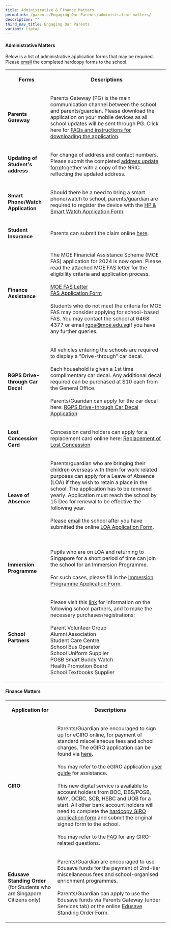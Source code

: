 ```yaml
---
title: Administrative & Finance Matters
permalink: /parents/Engaging-Our-Parents/administrative-matters/
description: ""
third_nav_title: Engaging Our Parents
variant: tiptap
---
```

<h4><strong>Administrative Matters</strong></h4>
<p>Below is a list of administrative application forms that may be required.
Please <a href="rgps@moe.edu.sg" rel="noopener noreferrer nofollow" target="_blank">email</a> the
completed hardcopy forms to the school.</p>
<table style="minWidth: 50px">
<colgroup>
<col>
<col>
</colgroup>
<tbody>
<tr>
<th rowspan="1" colspan="1">
<p>Forms</p>
</th>
<th rowspan="1" colspan="1">
<p>Descriptions</p>
</th>
</tr>
<tr>
<td rowspan="1" colspan="1">
<p><strong>Parents Gateway</strong>
</p>
</td>
<td rowspan="1" colspan="1">
<p>Parents Gateway (PG) is the main communication channel between the school
and parents/guardian. Please download the application on your mobile devices
as all school updates will be sent through PG. Click here for <a href="https://pg.moe.edu.sg/faq" rel="noopener noreferrer nofollow" target="_blank">FAQs and instructions for downloading the application</a>.</p>
</td>
</tr>
<tr>
<td rowspan="1" colspan="1">
<p><strong>Updating of Student's address</strong>
</p>
</td>
<td rowspan="1" colspan="1">
<p>For change of address and contact numbers. Please submit the completed
<a href="/files/Forms/Form%20C%20(Address%20Updates).pdf" rel="noopener noreferrer nofollow" target="_blank">address update form</a>together with a copy of the NRIC reflecting the
updated address.</p>
</td>
</tr>
<tr>
<td rowspan="1" colspan="1">
<p><strong>Smart Phone/Watch Application</strong>
</p>
</td>
<td rowspan="1" colspan="1">
<p>Should there be a need to bring a smart phone/watch to school, parents/guardian
are required to register the device with the <a href="/files/Forms/HP%20&amp;%20SW%20Registration%20Form.pdf" rel="noopener noreferrer nofollow" target="_blank">HP &amp; Smart Watch Application Form</a>.</p>
</td>
</tr>
<tr>
<td rowspan="1" colspan="1">
<p><strong>Student Insurance</strong>
</p>
</td>
<td rowspan="1" colspan="1">
<p>Parents can submit the claim online <a href="https://studentgpa.incomegroupins.com.sg/#/" rel="noopener noreferrer nofollow" target="_blank">here</a>.</p>
</td>
</tr>
<tr>
<td rowspan="1" colspan="1">
<p><strong>Finance Assistance</strong>
</p>
</td>
<td rowspan="1" colspan="1">
<p>The MOE Financial Assistance Scheme (MOE FAS) application for 2024 is
now open. Please read the attached MOE FAS letter for the eligibility criteria
and application process.
<br>
<br><a href="/files/Forms/MOE%20FAS%20Letter.pdf" rel="noopener noreferrer nofollow" target="_blank">MOE FAS Letter</a> 
<br><a href="/files/Forms/FAS%20Application%20Form_2023.pdf" rel="noopener noreferrer nofollow" target="_blank">FAS Application Form</a> 
<br>
<br>Students who do not meet the criteria for MOE FAS may consider applying
for school-based FAS. You may contact the school at 6468 4377 or email
<a href="mailto:rgps@moe.edu.sg" rel="noopener noreferrer nofollow" target="_blank">rgps@moe.edu.sg</a>if you have any further queries.</p>
</td>
</tr>
<tr>
<td rowspan="1" colspan="1">
<p><strong>RGPS Drive-through Car Decal</strong>
</p>
</td>
<td rowspan="1" colspan="1">
<p>All vehicles entering the schools are required to display a “Drive-through”
car decal.
<br>
<br>Each household is given a 1st time complimentary car decal. Any additional
decal required can be purchased at $10 each from the General Office.
<br>
<br>Parents/Guaridan can apply for the car decal here: <a href="https://go.gov.sg/rgps-car-decal" rel="noopener noreferrer nofollow" target="_blank">RGPS Drive-through Car Decal Application</a>
</p>
</td>
</tr>
<tr>
<td rowspan="1" colspan="1">
<p><strong>Lost Concession Card</strong>
</p>
</td>
<td rowspan="1" colspan="1">
<p>Concession card holders can apply for a replacement card online here:
<a href="https://www.transitlink.com.sg/lost-card-replacement/" rel="noopener noreferrer nofollow" target="_blank">Replacement of Lost Concession</a>
</p>
</td>
</tr>
<tr>
<td rowspan="1" colspan="1">
<p><strong>Leave of Absence</strong>
</p>
</td>
<td rowspan="1" colspan="1">
<p>Parents/guardian who are bringing their children overseas with them for
work related purposes can apply for a Leave of Absence (LOA) if they wish
to retain a place in the school. The application has to be renewed yearly.
Application must reach the school by 15 Dec for renewal to be effective
the following year.
<br>
<br>Please <a href="rgps@moe.edu.sg" rel="noopener noreferrer nofollow" target="_blank">email</a> the
school after you have submitted the online <a href="https://go.gov.sg/rgps-loa" rel="noopener noreferrer nofollow" target="_blank">LOA Application Form</a>.
<br>
<br>
</p>
</td>
</tr>
<tr>
<td rowspan="1" colspan="1">
<p><strong>Immersion Programme</strong>
</p>
</td>
<td rowspan="1" colspan="1">
<p>Pupils who are on LOA and returning to Singapore for a short period of
time can join the school for an Immersion Programme.
<br>
<br>For such cases, please fill in the <a href="/files/Forms/Immersion%20Form%20for%20application.pdf" rel="noopener noreferrer nofollow" target="_blank">Immersion Programme Application Form</a>.</p>
</td>
</tr>
<tr>
<td rowspan="1" colspan="1">
<p><strong>School Partners</strong>
</p>
</td>
<td rowspan="1" colspan="1">
<p>Please visit this <a href="https://www.rafflesgirlspri.moe.edu.sg/parents/Engaging-Our-Parents/sch-partners/" rel="noopener noreferrer nofollow" target="_blank">link</a> for
information on the following school partners, and to make the necessary
purchases/registrations:
<br>
<br>Parent Volunteer Group
<br>Alumni Association
<br>Student Care Centre
<br>School Bus Operator
<br>School Uniform Supplier
<br>POSB Smart Buddy Watch
<br>Health Promotion Board
<br>School Textbooks Supplier</p>
</td>
</tr>
</tbody>
</table>
<h4><strong>Finance Matters</strong></h4>
<table style="minWidth: 50px">
<colgroup>
<col>
<col>
</colgroup>
<tbody>
<tr>
<th rowspan="1" colspan="1">
<p>Application for</p>
</th>
<th rowspan="1" colspan="1">
<p>Descriptions</p>
</th>
</tr>
<tr>
<td rowspan="1" colspan="1">
<p><strong>GIRO</strong>
</p>
</td>
<td rowspan="1" colspan="1">
<p>Parents/Guardian are encouraged to sign up for eGIRO online, for payment
of standard miscellaneous fees and school charges. The eGIRO application
can be found via <a href="https://www.moe.gov.sg/financial-matters/fees/egiro" rel="noopener noreferrer nofollow" target="_blank">here</a>.
<br>
<br>You may refer to the eGIRO application <a href="/files/Forms/eGIRO%20Userguide.pdf" rel="noopener noreferrer nofollow" target="_blank">user guide</a> for assistance.
<br>
<br>This new digital service is available to account holders from BOC, DBS/POSB,
MAY, OCBC, SCB, HSBC and UOB for a start. All other bank account holders
will need to complete the <a href="/files/Forms/GIRO_application_form_Nov2022.pdf" rel="noopener noreferrer nofollow" target="_blank">hardcopy GIRO application form</a> and
submit the original signed form to the school.
<br>
<br>You may refer to the <a href="https://go.gov.sg/moe-egiro-faq" rel="noopener noreferrer nofollow" target="_blank">FAQ</a> for any GIRO-related questions.</p>
</td>
</tr>
<tr>
<td rowspan="1" colspan="1">
<p><strong>Edusave Standing Order</strong> (for Students who are Singapore
Citizens only)</p>
</td>
<td rowspan="1" colspan="1">
<p>Parents/Guardian are encouraged to use Edusave funds for the payment of
2nd-tier miscellaneous fees and school-organised enrichment programmes.
<br>
<br>Parents/Guardian can apply to use the Edusave funds via Parents Gateway
(under Services tab) or the online <a href="https://form.gov.sg/#!/5be24a1bb3f842000fdc4e59" rel="noopener noreferrer nofollow" target="_blank">Edusave Standing Order Form</a>.</p>
</td>
</tr>
</tbody>
</table>
<p></p>